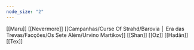```yaml
---
node_size: "2"
---
```

[[Maru]]
[[Nevermore]]
[[Campanhas/Curse Of Strahd/Barovia │ Era das Trevas/Facções/Os Sete Além/Urvino Martikov]]
[[Shan]]
[[Oz]]
[[Hadân]]
[[Tex]]